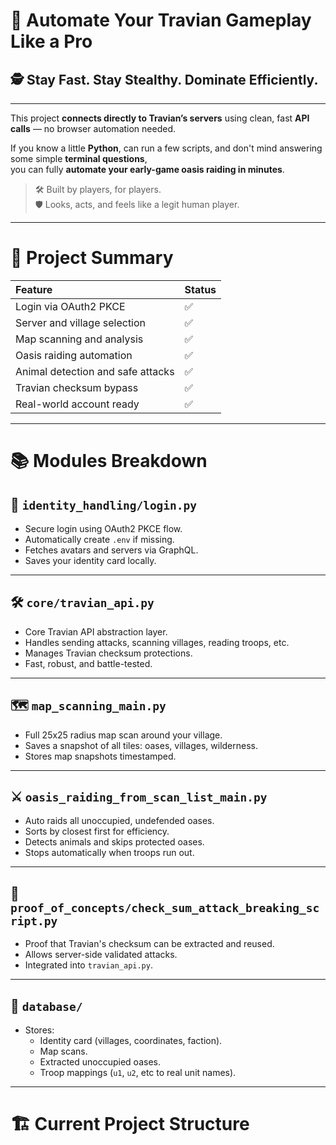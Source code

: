 # 🚀 Automate Your Travian Gameplay Like a Pro  
## 🕵️ Stay Fast. Stay Stealthy. Dominate Efficiently.

---

This project **connects directly to Travian’s servers** using clean, fast **API calls** — no browser automation needed.

If you know a little **Python**, can run a few scripts, and don't mind answering some simple **terminal questions**,  
you can fully **automate your early-game oasis raiding in minutes**.

> 🛠 Built by players, for players.  
> 🛡 Looks, acts, and feels like a legit human player.

---

# 🧠 Project Summary

| Feature | Status |
|:---|:---|
| Login via OAuth2 PKCE | ✅ |
| Server and village selection | ✅ |
| Map scanning and analysis | ✅ |
| Oasis raiding automation | ✅ |
| Animal detection and safe attacks | ✅ |
| Travian checksum bypass | ✅ |
| Real-world account ready | ✅ |

---

# 📚 Modules Breakdown

## 🛂 `identity_handling/login.py`
- Secure login using OAuth2 PKCE flow.
- Automatically create `.env` if missing.
- Fetches avatars and servers via GraphQL.
- Saves your identity card locally.

---

## 🛠 `core/travian_api.py`
- Core Travian API abstraction layer.
- Handles sending attacks, scanning villages, reading troops, etc.
- Manages Travian checksum protections.
- Fast, robust, and battle-tested.

---

## 🗺 `map_scanning_main.py`
- Full 25x25 radius map scan around your village.
- Saves a snapshot of all tiles: oases, villages, wilderness.
- Stores map snapshots timestamped.

---

## ⚔️ `oasis_raiding_from_scan_list_main.py`
- Auto raids all unoccupied, undefended oases.
- Sorts by closest first for efficiency.
- Detects animals and skips protected oases.
- Stops automatically when troops run out.

---

## 🧪 `proof_of_concepts/check_sum_attack_breaking_script.py`
- Proof that Travian's checksum can be extracted and reused.
- Allows server-side validated attacks.
- Integrated into `travian_api.py`.

---

## 📂 `database/`
- Stores:
  - Identity card (villages, coordinates, faction).
  - Map scans.
  - Extracted unoccupied oases.
  - Troop mappings (`u1`, `u2`, etc to real unit names).

---

# 🏗 Current Project Structure

